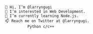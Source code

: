 
    👋 Hi, I’m @larryngugi
    👀 I’m interested in Web Development.
    🌱 I’m currently learning Node.js.
    📫 Reach me on Twitter at @larryngugi.
              Python c/c++ 





<!---
LarryNgugi/LarryNgugi is a ✨ special ✨ repository because its `README.md` (this file) appears on your GitHub profile.
You can click the Preview link to take a look at your changes.
--->
